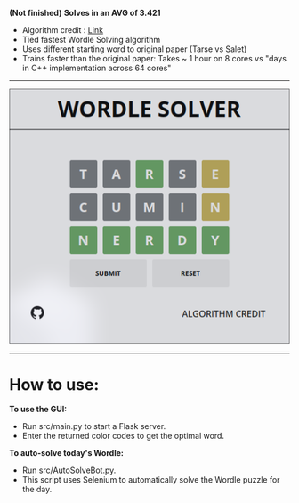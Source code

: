 **(Not finished)**
**Solves in an AVG of 3.421**
- Algorithm credit : <a href="http://wordle-page.s3-website-us-east-1.amazonaws.com/assets/Wordle_Paper_Final.pdf">Link</a>
- Tied fastest Wordle Solving algorithm
- Uses different starting word to original paper (Tarse vs Salet)
- Trains faster than the original paper: Takes ~ 1 hour on 8 cores vs "days in C++ implementation across 64 cores"
___

![Web](imgs/image.png)
___
# How to use:
**To use the GUI:**
- Run src/main.py to start a Flask server.
- Enter the returned color codes to get the optimal word.

**To auto-solve today's Wordle:**
- Run src/AutoSolveBot.py.
- This script uses Selenium to automatically solve the Wordle puzzle for the day.
